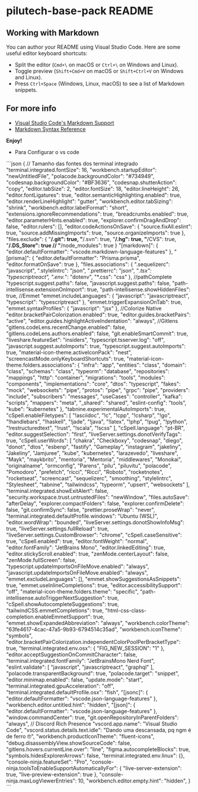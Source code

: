 # pilutech-base-pack README

## Working with Markdown

You can author your README using Visual Studio Code. Here are some useful editor keyboard shortcuts:

* Split the editor (`Cmd+\` on macOS or `Ctrl+\` on Windows and Linux).
* Toggle preview (`Shift+Cmd+V` on macOS or `Shift+Ctrl+V` on Windows and Linux).
* Press `Ctrl+Space` (Windows, Linux, macOS) to see a list of Markdown snippets.

## For more info
* [Visual Studio Code's Markdown Support](http://code.visualstudio.com/docs/languages/markdown)
* [Markdown Syntax Reference](https://help.github.com/articles/markdown-basics/)

**Enjoy!**

- Para Configurar o vs code

´´´json
{
  // Tamanho das fontes dos terminal integrado
  "terminal.integrated.fontSize": 16,
  "workbench.startupEditor": "newUntitledFile",
  "polacode.backgroundColor": "#734949",
  "codesnap.backgroundColor": "#BF3636",
  "codesnap.shutterAction": "copy",
  "editor.tabSize": 2,
  "editor.fontSize": 18,
  "editor.lineHeight": 26,
  "editor.fontLigatures": true,
  "editor.semanticHighlighting.enabled": true,
  "editor.renderLineHighlight": "gutter",
  "workbench.editor.tabSizing": "shrink",
  "workbench.editor.labelFormat": "short",
  "extensions.ignoreRecommendations": true,
  "breadcrumbs.enabled": true,
  "editor.parameterHints.enabled": true,
  "explorer.confirmDragAndDrop": false,
  "editor.rulers": [],
  "editor.codeActionsOnSave": {
    "source.fixAll.eslint": true,
    "source.addMissingImports": true,
    "source.organizeImports": true
  },
  "files.exclude": {
    "**/.git": true,
    "**/.svn": true,
    "**/.hg": true,
    "**/CVS": true,
    "**/.DS_Store": true
    // "**/node_modules": true
  }
  "[markdown]": {
    "editor.defaultFormatter": "vscode.markdown-language-features"
  },
  "[prisma]": {
    "editor.defaultFormatter": "Prisma.prisma",
    "editor.formatOnSave": true
  },
  "files.associations": {
    ".sequelizerc": "javascript",
    ".stylelintrc": "json",
    ".prettierrc": "json",
    "*.tsx": "typescriptreact",
    ".env.*": "dotenv",
    "*.css": "css"
  },
  //pathComplete
  "typescript.suggest.paths": false,
  "javascript.suggest.paths": false,
  "path-intellisense.extensionOnImport": true,
  "path-intellisense.showHiddenFiles": true,
  //Emmet
  "emmet.includeLanguages": {
    "javascript": "javascriptreact",
    "typescript": "typescriptreact"
  },
  "emmet.triggerExpansionOnTab": true,
  "emmet.syntaxProfiles": {
    "javascript": "jsx"
  },
  //Colorize Native
  "editor.bracketPairColorization.enabled": true,
  "editor.guides.bracketPairs": "active",
  "editor.guides.highlightActiveIndentation": "always",
  //Gitlens
  "gitlens.codeLens.recentChange.enabled": false,
  "gitlens.codeLens.authors.enabled": false,
  "git.enableSmartCommit": true,
  "liveshare.featureSet": "insiders",
  "typescript.tsserver.log": "off",
  "javascript.suggest.autoImports": true,
  "typescript.suggest.autoImports": true,
  "material-icon-theme.activeIconPack": "nest",
  "screencastMode.onlyKeyboardShortcuts": true,
  "material-icon-theme.folders.associations": {
    "infra": "app",
    "entities": "class",
    "domain": "class",
    "schemas": "class",
    "typeorm": "database",
    "repositories": "mappings",
    "http": "container",
    "migrations": "tools",
    "modules": "components",
    "implementations": "core",
    "dtos": "typescript",
    "fakes": "mock",
    "websockets": "pipe",
    "protos": "pipe",
    "grpc": "pipe",
    "providers": "include",
    "subscribers": "messages",
    "useCases": "controller",
    "kafka": "scripts",
    "mappers": "meta",
    "_shared": "shared",
    "eslint-config": "tools",
    "kube": "kubernetes"
  },
  "tabnine.experimentalAutoImports": true,
  "cSpell.enableFiletypes": [
    "!asciidoc",
    "!c",
    "!cpp",
    "!csharp",
    "!go",
    "!handlebars",
    "!haskell",
    "!jade",
    "!java",
    "!latex",
    "!php",
    "!pug",
    "!python",
    "!restructuredtext",
    "!rust",
    "!scala",
    "!scss"
  ],
  "cSpell.language": "pt-BR",
  "editor.suggestSelection": "first",
  "liveServer.settings.donotVerifyTags": true,
  "cSpell.userWords": [
    "chakra",
    "Checkboxy",
    "codesnap",
    "diego",
    "donot",
    "dtos",
    "esbenp",
    "fastify",
    "Gameplay",
    "instagram",
    "jakeliny",
    "Jakeliny",
    "Jamjuree",
    "kube",
    "kubernetes",
    "larazevedo",
    "liveshare",
    "Mayk",
    "maykbrito",
    "mentoria",
    "Mentoria",
    "middlewares",
    "Monokai",
    "originalname",
    "ormconfig",
    "Parens",
    "pilu",
    "piluvitu",
    "polacode",
    "Pomodoro",
    "prefetch",
    "ricci",
    "Ricci",
    "Roboto",
    "rocketnotes",
    "rocketseat",
    "screencast",
    "sequelizerc",
    "smoothing",
    "stylelintrc",
    "Stylesheet",
    "tabnine",
    "tailwindcss",
    "typeorm",
    "upsert",
    "websockets"
  ],
  "terminal.integrated.showExitAlert": false,
  "security.workspace.trust.untrustedFiles": "newWindow",
  "files.autoSave": "afterDelay",
  "explorer.compactFolders": false,
  "explorer.confirmDelete": false,
  "git.confirmSync": false,
  "prettier.proseWrap": "never",
  "terminal.integrated.defaultProfile.windows": "Ubuntu (WSL)",
  "editor.wordWrap": "bounded",
  "liveServer.settings.donotShowInfoMsg": true,
  "liveServer.settings.fullReload": true,
  "liveServer.settings.CustomBrowser": "chrome",
  "cSpell.caseSensitive": true,
  "cSpell.enabled": true,
  "editor.fontWeight": "normal",
  "editor.fontFamily": "JetBrains Mono",
  "editor.linkedEditing": true,
  "editor.stickyScroll.enabled": true,
  "zenMode.centerLayout": false,
  "zenMode.fullScreen": false,
  "typescript.updateImportsOnFileMove.enabled": "always",
  "javascript.updateImportsOnFileMove.enabled": "always",
  "emmet.excludeLanguages": [],
  "emmet.showSuggestionsAsSnippets": true,
  "emmet.useInlineCompletions": true,
  "editor.accessibilitySupport": "off",
  "material-icon-theme.folders.theme": "specific",
  "path-intellisense.autoTriggerNextSuggestion": true,
  "cSpell.showAutocompleteSuggestions": true,
  "tailwindCSS.emmetCompletions": true,
  "html-css-class-completion.enableEmmetSupport": true,
  "emmet.showExpandedAbbreviation": "always",
  "workbench.colorTheme": "63fe4617-4cac-47a5-9b93-6794514c35ad",
  "workbench.iconTheme": "symbols",
  "editor.bracketPairColorization.independentColorPoolPerBracketType": true,
  "terminal.integrated.env.osx": {
    "FIG_NEW_SESSION": "1"
  },
  "editor.acceptSuggestionOnCommitCharacter": false,
  "terminal.integrated.fontFamily": "JetBrainsMono Nerd Font",
  "eslint.validate": [
    "javascript",
    "javascriptreact",
    "graphql"
  ],
  "polacode.transparentBackground": true,
  "polacode.target": "snippet",
  "editor.minimap.enabled": false,
  "update.mode": "start",
  "terminal.integrated.gpuAcceleration": "off",
  "terminal.integrated.defaultProfile.osx": "fish",
  "[jsonc]": {
    "editor.defaultFormatter": "vscode.json-language-features"
  },
  "workbench.editor.untitled.hint": "hidden",
  "[json]": {
    "editor.defaultFormatter": "vscode.json-language-features"
  },
  "window.commandCenter": true,
  "git.openRepositoryInParentFolders": "always",
  // Discord Rich Presence
  "vscord.app.name": "Visual Studio Code",
  "vscord.status.details.text.idle": "Dando uma descansada, pq ngm é de ferro 🤓",
  "workbench.productIconTheme": "fluent-icons",
  "debug.disassemblyView.showSourceCode": false,
  "gitlens.hovers.currentLine.over": "line",
  "figma.autocompleteBlocks": true,
  "symbols.hidesExplorerArrows": false,
  "terminal.integrated.env.linux": {},
  "console-ninja.featureSet": "Pro",
  "console-ninja.toolsToEnableSupportAutomaticallyFor": {
    "live-server-extension": true,
    "live-preview-extension": true
  },
  "console-ninja.maxLogViewerEntries": 10,
  "workbench.editor.empty.hint": "hidden",
}
´´´